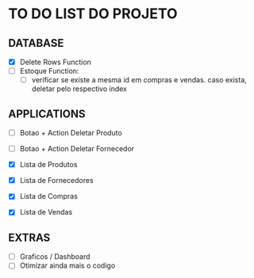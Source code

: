 # TO DO LIST DO PROJETO

## DATABASE

- [X] Delete Rows Function
- [ ] Estoque Function:
  - [ ] verificar se existe a mesma id em compras e vendas. caso exista, deletar pelo respectivo index

## APPLICATIONS

- [ ] Botao + Action Deletar Produto
- [ ] Botao + Action Deletar Fornecedor

- [X] Lista de Produtos
- [X] Lista de Fornecedores
- [X] Lista de Compras
- [X] Lista de Vendas

## EXTRAS

- [ ] Graficos / Dashboard
- [ ] Otimizar ainda mais o codigo
